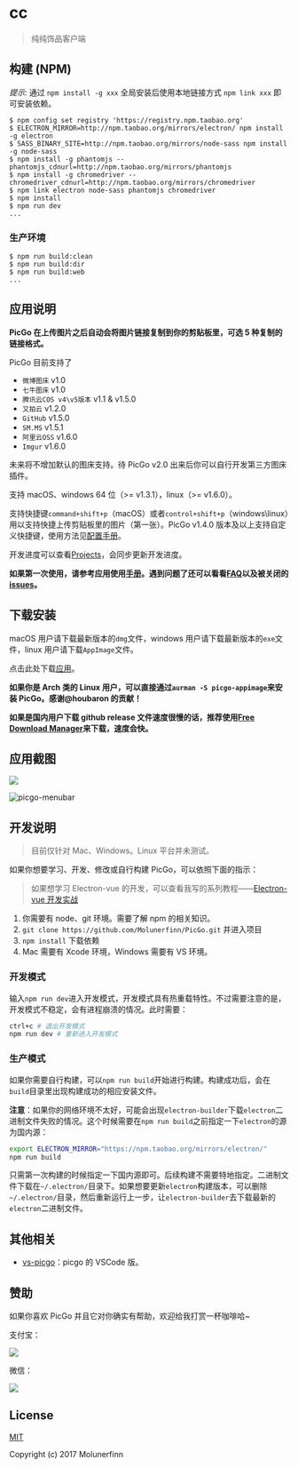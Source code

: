 # cc

> 纯纯饰品客户端

## 构建 (NPM)

_提示:_ 通过 `npm install -g xxx` 全局安装后使用本地链接方式 `npm link xxx` 即可安装依赖。

```shell
$ npm config set registry 'https://registry.npm.taobao.org'
$ ELECTRON_MIRROR=http://npm.taobao.org/mirrors/electron/ npm install -g electron
$ SASS_BINARY_SITE=http://npm.taobao.org/mirrors/node-sass npm install -g node-sass
$ npm install -g phantomjs --phantomjs_cdnurl=http://npm.taobao.org/mirrors/phantomjs
$ npm install -g chromedriver --chromedriver_cdnurl=http://npm.taobao.org/mirrors/chromedriver
$ npm link electron node-sass phantomjs chromedriver
$ npm install
$ npm run dev
...
```

### 生产环境

```shell
$ npm run build:clean
$ npm run build:dir
$ npm run build:web
...
```

## 应用说明

**PicGo 在上传图片之后自动会将图片链接复制到你的剪贴板里，可选 5 种复制的链接格式。**

PicGo 目前支持了

- `微博图床` v1.0
- `七牛图床` v1.0
- `腾讯云COS v4\v5版本` v1.1 & v1.5.0
- `又拍云` v1.2.0
- `GitHub` v1.5.0
- `SM.MS` v1.5.1
- `阿里云OSS` v1.6.0
- `Imgur` v1.6.0

未来将不增加默认的图床支持。待 PicGo v2.0 出来后你可以自行开发第三方图床插件。

支持 macOS、windows 64 位（>= v1.3.1），linux（>= v1.6.0）。

支持快捷键`command+shift+p`（macOS）或者`control+shift+p`（windows\linux）用以支持快捷上传剪贴板里的图片（第一张）。PicGo v1.4.0 版本及以上支持自定义快捷键，使用方法见[配置手册](https://github.com/Molunerfinn/PicGo/wiki/%E8%AF%A6%E7%BB%86%E7%AA%97%E5%8F%A3%E7%9A%84%E4%BD%BF%E7%94%A8#%E8%87%AA%E5%AE%9A%E4%B9%89%E5%BF%AB%E6%8D%B7%E9%94%AE)。

开发进度可以查看[Projects](https://github.com/Molunerfinn/PicGo/projects)，会同步更新开发进度。

**如果第一次使用，请参考应用使用[手册](https://github.com/Molunerfinn/PicGo/wiki)。遇到问题了还可以看看[FAQ](https://github.com/Molunerfinn/PicGo/blob/dev/FAQ.md)以及被关闭的[issues](https://github.com/Molunerfinn/PicGo/issues?q=is%3Aissue+is%3Aclosed)。**

## 下载安装

macOS 用户请下载最新版本的`dmg`文件，windows 用户请下载最新版本的`exe`文件，linux 用户请下载`AppImage`文件。

点击此处下载[应用](https://github.com/Molunerfinn/PicGo/releases)。

**如果你是 Arch 类的 Linux 用户，可以直接通过`aurman -S picgo-appimage`来安装 PicGo。感谢@houbaron 的贡献！**

**如果是国内用户下载 github release 文件速度很慢的话，推荐使用[Free Download Manager](http://www.freedownloadmanager.org/download.htm)来下载，速度会快。**

## 应用截图

![](https://user-images.githubusercontent.com/12621342/34242857-d177930a-e658-11e7-9688-7405851dd5e5.gif)

![picgo-menubar](https://user-images.githubusercontent.com/12621342/34242310-b5056510-e655-11e7-8568-60ffd4f71910.gif)

## 开发说明

> 目前仅针对 Mac、Windows。Linux 平台并未测试。

如果你想要学习、开发、修改或自行构建 PicGo，可以依照下面的指示：

> 如果想学习 Electron-vue 的开发，可以查看我写的系列教程——[Electron-vue 开发实战](https://molunerfinn.com/tags/Electron-vue/)

1. 你需要有 node、git 环境。需要了解 npm 的相关知识。
2. `git clone https://github.com/Molunerfinn/PicGo.git` 并进入项目
3. `npm install` 下载依赖
4. Mac 需要有 Xcode 环境，Windows 需要有 VS 环境。

### 开发模式

输入`npm run dev`进入开发模式，开发模式具有热重载特性。不过需要注意的是，开发模式不稳定，会有进程崩溃的情况。此时需要：

```bash
ctrl+c # 退出开发模式
npm run dev # 重新进入开发模式
```

### 生产模式

如果你需要自行构建，可以`npm run build`开始进行构建。构建成功后，会在`build`目录里出现构建成功的相应安装文件。

**注意**：如果你的网络环境不太好，可能会出现`electron-builder`下载`electron`二进制文件失败的情况。这个时候需要在`npm run build`之前指定一下`electron`的源为国内源：

```bash
export ELECTRON_MIRROR="https://npm.taobao.org/mirrors/electron/"
npm run build
```

只需第一次构建的时候指定一下国内源即可。后续构建不需要特地指定。二进制文件下载在`~/.electron/`目录下。如果想要更新`electron`构建版本，可以删除`~/.electron/`目录，然后重新运行上一步，让`electron-builder`去下载最新的`electron`二进制文件。

## 其他相关

- [vs-picgo](https://github.com/Spades-S/vs-picgo)：picgo 的 VSCode 版。

## 赞助

如果你喜欢 PicGo 并且它对你确实有帮助，欢迎给我打赏一杯咖啡哈~

支付宝：

![](https://user-images.githubusercontent.com/12621342/34188165-e7cdf372-e56f-11e7-8732-1338c88b9bb7.jpg)

微信：

![](https://user-images.githubusercontent.com/12621342/34188201-212cda84-e570-11e7-9b7a-abb298699d85.jpg)

## License

[MIT](http://opensource.org/licenses/MIT)

Copyright (c) 2017 Molunerfinn
